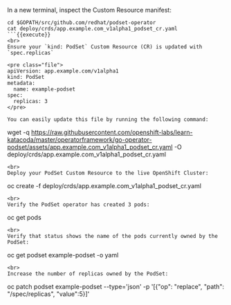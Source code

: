 In a new terminal, inspect the Custom Resource manifest:

```
cd $GOPATH/src/github.com/redhat/podset-operator
cat deploy/crds/app.example.com_v1alpha1_podset_cr.yaml
```{{execute}}
<br>
Ensure your `kind: PodSet` Custom Resource (CR) is updated with `spec.replicas`

<pre class="file">
apiVersion: app.example.com/v1alpha1
kind: PodSet
metadata:
  name: example-podset
spec:
  replicas: 3
</pre>

You can easily update this file by running the following command:

```
wget -q https://raw.githubusercontent.com/openshift-labs/learn-katacoda/master/operatorframework/go-operator-podset/assets/app.example.com_v1alpha1_podset_cr.yaml -O deploy/crds/app.example.com_v1alpha1_podset_cr.yaml
```{{execute}}
<br>
Deploy your PodSet Custom Resource to the live OpenShift Cluster:

```
oc create -f deploy/crds/app.example.com_v1alpha1_podset_cr.yaml
```{{execute}}
<br>
Verify the PodSet operator has created 3 pods:

```
oc get pods
```{{execute}}
<br>
Verify that status shows the name of the pods currently owned by the PodSet:

```
oc get podset example-podset -o yaml
```{{execute}}
<br>
Increase the number of replicas owned by the PodSet:

```
oc patch podset example-podset --type='json' -p '[{"op": "replace", "path": "/spec/replicas", "value":5}]'
```{{execute}}
